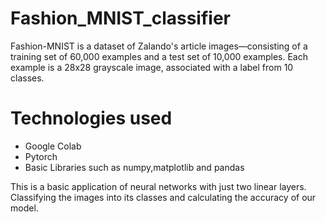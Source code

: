# Fashion_MNIST_classifier
Fashion-MNIST is a dataset of Zalando's article images—consisting of a training set of 60,000 examples and a test set of 10,000 examples. Each example is a 28x28 grayscale image, associated with a label from 10 classes. 

<h1>Technologies used</h1>
<ul>
	<li>Google Colab</li>
	<li>Pytorch</li>
	<li>Basic Libraries such as numpy,matplotlib and pandas</li>
</ul>

This is a basic application of neural networks with just two linear layers.
Classifying the images into its classes and calculating the accuracy of our model.
